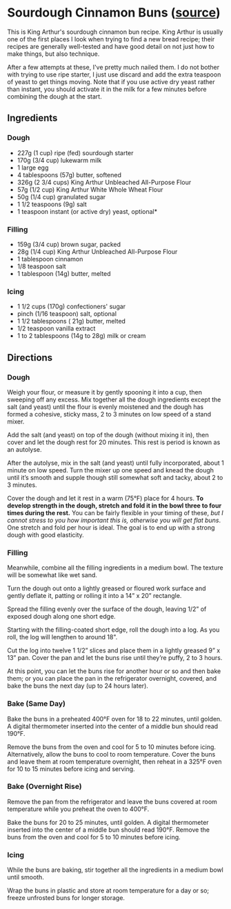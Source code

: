 # Sourdough Cinnamon Buns ([source](https://www.kingarthurbaking.com/recipes/sourdough-cinnamon-buns-recipe))

This is King Arthur's sourdough cinnamon bun recipe.
King Arthur is usually one of the first places I look when trying to find a new bread recipe;
their recipes are generally well-tested and have good detail on not just how to make things, but also technique.

After a few attempts at these, I've pretty much nailed them.
I do not bother with trying to use ripe starter, I just use discard and add the extra teaspoon of yeast to get things moving.
Note that if you use active dry yeast rather than instant, you should activate it in the milk for a few minutes before combining the dough at the start.

## Ingredients

### Dough

* 227g (1 cup) ripe (fed) sourdough starter
* 170g (3/4 cup) lukewarm milk
* 1 large egg
* 4 tablespoons (57g) butter, softened
* 326g (2 3/4 cups) King Arthur Unbleached All-Purpose Flour
* 57g (1/2 cup) King Arthur White Whole Wheat Flour
* 50g (1/4 cup) granulated sugar
* 1 1/2 teaspoons (9g) salt
* 1 teaspoon instant (or active dry) yeast, optional*

### Filling

* 159g (3/4 cup) brown sugar, packed
* 28g (1/4 cup) King Arthur Unbleached All-Purpose Flour
* 1 tablespoon cinnamon
* 1/8 teaspoon salt
* 1 tablespoon (14g) butter, melted

### Icing

* 1 1/2 cups (170g) confectioners' sugar
* pinch (1/16 teaspoon) salt, optional
* 1 1/2 tablespoons ( 21g) butter, melted
* 1/2 teaspoon vanilla extract
* 1 to 2 tablespoons (14g to 28g) milk or cream

## Directions

### Dough

Weigh your flour, or measure it by gently spooning it into a cup, then sweeping off any excess.
Mix together all the dough ingredients except the salt (and yeast) until the flour is evenly moistened and the dough has formed a cohesive, sticky mass, 2 to 3 minutes on low speed of a stand mixer.

Add the salt (and yeast) on top of the dough (without mixing it in), then cover and let the dough rest for 20 minutes.
This rest is period is known as an autolyse.

After the autolyse, mix in the salt (and yeast) until fully incorporated, about 1 minute on low speed.
Turn the mixer up one speed and knead the dough until it’s smooth and supple though still somewhat soft and tacky, about 2 to 3 minutes.

Cover the dough and let it rest in a warm (75°F) place for 4 hours.
**To develop strength in the dough, stretch and fold it in the bowl three to four times during the rest.**
You can be fairly flexible in your timing of these, _but I cannot stress to you how important this is, otherwise you will get flat buns_.
One stretch and fold per hour is ideal.
The goal is to end up with a strong dough with good elasticity.

### Filling

Meanwhile, combine all the filling ingredients in a medium bowl.
The texture will be somewhat like wet sand.

Turn the dough out onto a lightly greased or floured work surface and gently deflate it, patting or rolling it into a 14” x 20” rectangle.

Spread the filling evenly over the surface of the dough, leaving 1/2” of exposed dough along one short edge.

Starting with the filling-coated short edge, roll the dough into a log. As you roll, the log will lengthen to around 18".

Cut the log into twelve 1 1/2” slices and place them in a lightly greased 9” x 13” pan. Cover the pan and let the buns rise until they’re puffy, 2 to 3 hours.

At this point, you can let the buns rise for another hour or so and then bake them; or you can place the pan in the refrigerator overnight, covered, and bake the buns the next day (up to 24 hours later).

### Bake (Same Day)

Bake the buns in a preheated 400°F oven for 18 to 22 minutes, until golden.
A digital thermometer inserted into the center of a middle bun should read 190°F.

Remove the buns from the oven and cool for 5 to 10 minutes before icing.
Alternatively, allow the buns to cool to room temperature.
Cover the buns and leave them at room temperature overnight, then reheat in a 325°F oven for 10 to 15 minutes before icing and serving.

### Bake (Overnight Rise)

Remove the pan from the refrigerator and leave the buns covered at room temperature while you preheat the oven to 400°F.

Bake the buns for 20 to 25 minutes, until golden.
A digital thermometer inserted into the center of a middle bun should read 190°F.
Remove the buns from the oven and cool for 5 to 10 minutes before icing.

### Icing

While the buns are baking, stir together all the ingredients in a medium bowl until smooth.

Wrap the buns in plastic and store at room temperature for a day or so; freeze unfrosted buns for longer storage.
